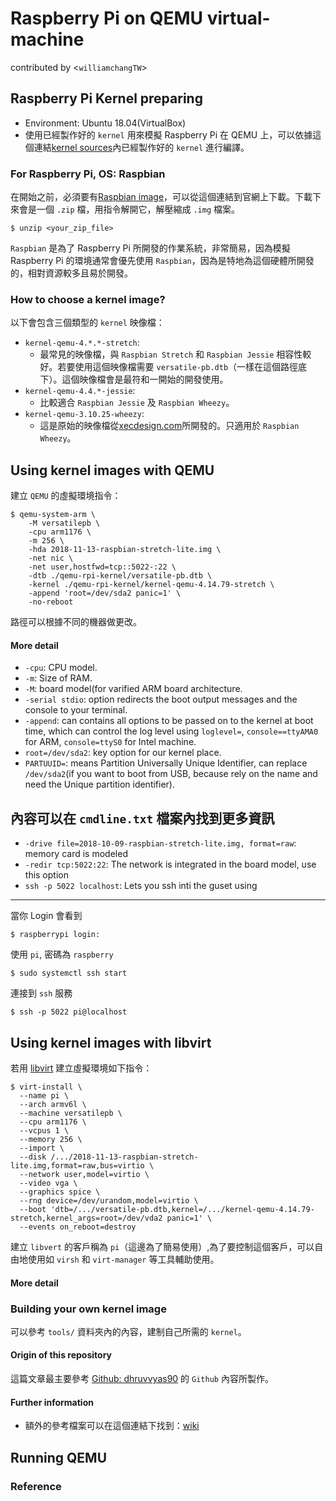 # Raspberry Pi on QEMU virtual-machine 
contributed by <`williamchangTW`>

## Raspberry Pi Kernel preparing
- Environment: Ubuntu 18.04(VirtualBox)
- 使用已經製作好的 `kernel` 用來模擬 Raspberry Pi 在 QEMU 上，可以依據這個連結[kernel sources]內已經製作好的 `kernel` 進行編譯。  
### For Raspberry Pi, OS: Raspbian
在開始之前，必須要有[Raspbian image]，可以從這個連結到官網上下載。下載下來會是一個 `.zip` 檔，用指令解開它，解壓縮成 `.img` 檔案。
    
    $ unzip <your_zip_file>

`Raspbian` 是為了 Raspberry Pi 所開發的作業系統，非常簡易，因為模擬 Raspberry Pi 的環境通常會優先使用 `Raspbian`，因為是特地為這個硬體所開發的，相對資源較多且易於開發。 

### How to choose a kernel image?
以下會包含三個類型的 `kernel` 映像檔：
- `kernel-qemu-4.*.*-stretch`:
  - 最常見的映像檔，與 `Raspbian Stretch` 和 `Raspbian Jessie` 相容性較好。若要使用這個映像檔需要 `versatile-pb.dtb`（一樣在這個路徑底下）。這個映像檔會是最符和一開始的開發使用。
- `kernel-qemu-4.4.*-jessie`:
  - 比較適合 `Raspbian Jessie` 及 `Raspbian Wheezy`。
- `kernel-qemu-3.10.25-wheezy`:
  - 這是原始的映像檔從[xecdesign.com]所開發的。只適用於 `Raspbian Wheezy`。

## Using kernel images with QEMU
建立 `QEMU` 的虛擬環境指令：

    $ qemu-system-arm \
        -M versatilepb \
        -cpu arm1176 \
        -m 256 \
        -hda 2018-11-13-raspbian-stretch-lite.img \
        -net nic \
        -net user,hostfwd=tcp::5022-:22 \
        -dtb ./qemu-rpi-kernel/versatile-pb.dtb \
        -kernel ./qemu-rpi-kernel/kernel-qemu-4.14.79-stretch \
        -append 'root=/dev/sda2 panic=1' \
        -no-reboot

路徑可以根據不同的機器做更改。
#### More detail 
- `-cpu`: CPU model.
- `-m`: Size of RAM.
- `-M`: board model(for varified ARM board architecture.
- `-serial stdio`: option redirects the boot output messages and the console to your terminal.
- `-append`: can contains all options to be passed on to the kernel at boot time, which can control the log level using `loglevel=`, `console==ttyAMA0` for ARM, `console=ttyS0` for Intel machine. 
- `root=/dev/sda2`: key option for our kernel place.
- `PARTUUID=`: means Partition Universally Unique Identifier, can replace `/dev/sda2`(if you want to boot from USB, because rely on the name and need the Unique partition identifier).
    
內容可以在 `cmdline.txt` 檔案內找到更多資訊
---

- `-drive file=2018-10-09-raspbian-stretch-lite.img, format=raw`: memory card is modeled
- `-redir tcp:5022:22`: The network is integrated in the board model, use this option
- `ssh -p 5022 localhost`: Lets you ssh inti the guset using

---
當你 Login 會看到

    $ raspberrypi login:

使用 `pi`, 密碼為 `raspberry`

    $ sudo systemctl ssh start
    
連接到 `ssh` 服務

    $ ssh -p 5022 pi@localhost
    

## Using kernel images with libvirt
若用 [libvirt] 建立虛擬環境如下指令：
  
    $ virt-install \
      --name pi \
      --arch armv6l \
      --machine versatilepb \
      --cpu arm1176 \
      --vcpus 1 \
      --memory 256 \
      --import \
      --disk /.../2018-11-13-raspbian-stretch-lite.img,format=raw,bus=virtio \
      --network user,model=virtio \
      --video vga \
      --graphics spice \
      --rng device=/dev/urandom,model=virtio \
      --boot 'dtb=/.../versatile-pb.dtb,kernel=/.../kernel-qemu-4.14.79-stretch,kernel_args=root=/dev/vda2 panic=1' \
      --events on_reboot=destroy

建立 `libvert` 的客戶稱為 `pi`（這邊為了簡易使用）,為了要控制這個客戶，可以自由地使用如 `virsh` 和 `virt-manager` 等工具輔助使用。 
#### More detail

### Building your own kernel image

可以參考 `tools/` 資料夾內的內容，建制自己所需的 `kernel`。

#### Origin of this repository

這篇文章最主要參考 [Github: dhruvvyas90] 的 `Github` 內容所製作。

#### Further information

- 額外的參考檔案可以在這個連結下找到：[wiki]

## Running QEMU

### Reference
[Raspbian image]: https://www.raspberrypi.org/downloads/raspbian/
[kernel sources]: https://github.com/raspberrypi/linux/
[xecdesign.com]: https://xecdesign.com/downloads/linux-qemu/kernel-qemu
[libvirt]: https://wiki.archlinux.org/index.php/Libvirt_(%E6%AD%A3%E9%AB%94%E4%B8%AD%E6%96%87)
[Github: dhruvvyas90]: https://github.com/dhruvvyas90/qemu-rpi-kernel
[wiki]: https://github.com/dhruvvyas90/qemu-rpi-kernel/wiki
